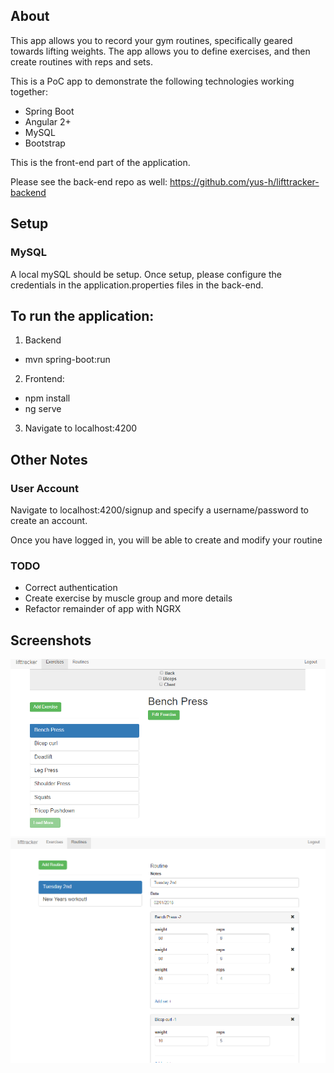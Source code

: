 ## About

This app allows you to record your gym routines, specifically geared towards lifting weights.
The app allows you to define exercises, and then create routines with reps and sets.

This is a PoC app to demonstrate the following technologies working together:
* Spring Boot
* Angular 2+
* MySQL
* Bootstrap

This is the front-end part of the application.

Please see the back-end repo as well:
https://github.com/yus-h/lifttracker-backend


## Setup

### MySQL

A local mySQL should be setup. Once setup, please configure the 
credentials in the application.properties files in the back-end.


## To run the application:

1. Backend
  - mvn spring-boot:run
2. Frontend:
  - npm install
  - ng serve
3. Navigate to localhost:4200


## Other Notes

### User Account

Navigate to localhost:4200/signup and specify a username/password to create an account.

Once you have logged in, you will be able to create and modify your routine


### TODO

* Correct authentication
* Create exercise by muscle group and more details
* Refactor remainder of app with NGRX

## Screenshots


![Exercise Create](images/exercise_definition.png)
![Routine Create](images/routine_creation.png)

